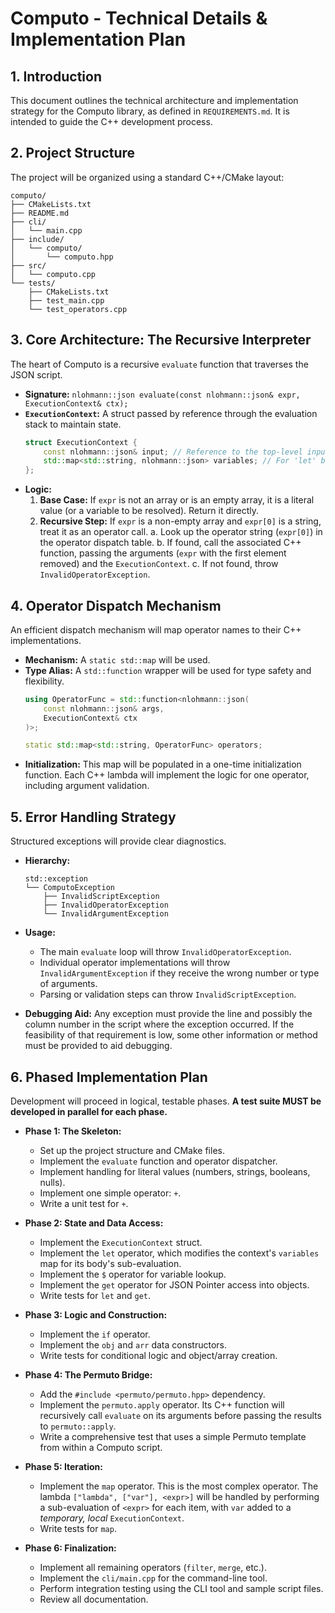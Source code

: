 # Computo - Technical Details & Implementation Plan

## 1. Introduction

This document outlines the technical architecture and implementation strategy for the Computo library, as defined in `REQUIREMENTS.md`. It is intended to guide the C++ development process.

## 2. Project Structure

The project will be organized using a standard C++/CMake layout:

```
computo/
├── CMakeLists.txt
├── README.md
├── cli/
│   └── main.cpp
├── include/
│   └── computo/
│       └── computo.hpp
├── src/
│   └── computo.cpp
└── tests/
    ├── CMakeLists.txt
    ├── test_main.cpp
    └── test_operators.cpp
```

## 3. Core Architecture: The Recursive Interpreter

The heart of Computo is a recursive `evaluate` function that traverses the JSON script.

*   **Signature:** `nlohmann::json evaluate(const nlohmann::json& expr, ExecutionContext& ctx);`
*   **`ExecutionContext`:** A struct passed by reference through the evaluation stack to maintain state.
    ```cpp
    struct ExecutionContext {
        const nlohmann::json& input; // Reference to the top-level input
        std::map<std::string, nlohmann::json> variables; // For 'let' bindings
    };
    ```
*   **Logic:**
    1.  **Base Case:** If `expr` is not an array or is an empty array, it is a literal value (or a variable to be resolved). Return it directly.
    2.  **Recursive Step:** If `expr` is a non-empty array and `expr[0]` is a string, treat it as an operator call.
        a. Look up the operator string (`expr[0]`) in the operator dispatch table.
        b. If found, call the associated C++ function, passing the arguments (`expr` with the first element removed) and the `ExecutionContext`.
        c. If not found, throw `InvalidOperatorException`.

## 4. Operator Dispatch Mechanism

An efficient dispatch mechanism will map operator names to their C++ implementations.

*   **Mechanism:** A `static std::map` will be used.
*   **Type Alias:** A `std::function` wrapper will be used for type safety and flexibility.
    ```cpp
    using OperatorFunc = std::function<nlohmann::json(
        const nlohmann::json& args,
        ExecutionContext& ctx
    )>;

    static std::map<std::string, OperatorFunc> operators;
    ```
*   **Initialization:** This map will be populated in a one-time initialization function. Each C++ lambda will implement the logic for one operator, including argument validation.

## 5. Error Handling Strategy

Structured exceptions will provide clear diagnostics.

*   **Hierarchy:**
    ```
    std::exception
    └── ComputoException
        ├── InvalidScriptException
        ├── InvalidOperatorException
        └── InvalidArgumentException
    ```
*   **Usage:**
    *   The main `evaluate` loop will throw `InvalidOperatorException`.
    *   Individual operator implementations will throw `InvalidArgumentException` if they receive the wrong number or type of arguments.
    *   Parsing or validation steps can throw `InvalidScriptException`.

*   **Debugging Aid:**
Any exception must provide the line and possibly the column number in the script where the exception occurred.  If the feasibility of that requirement is low, some other information or method must be provided to aid debugging.

## 6. Phased Implementation Plan

Development will proceed in logical, testable phases. **A test suite MUST be developed in parallel for each phase.**

*   **Phase 1: The Skeleton:**
    *   Set up the project structure and CMake files.
    *   Implement the `evaluate` function and operator dispatcher.
    *   Implement handling for literal values (numbers, strings, booleans, nulls).
    *   Implement one simple operator: `+`.
    *   Write a unit test for `+`.

*   **Phase 2: State and Data Access:**
    *   Implement the `ExecutionContext` struct.
    *   Implement the `let` operator, which modifies the context's `variables` map for its body's sub-evaluation.
    *   Implement the `$` operator for variable lookup.
    *   Implement the `get` operator for JSON Pointer access into objects.
    *   Write tests for `let` and `get`.

*   **Phase 3: Logic and Construction:**
    *   Implement the `if` operator.
    *   Implement the `obj` and `arr` data constructors.
    *   Write tests for conditional logic and object/array creation.

*   **Phase 4: The Permuto Bridge:**
    *   Add the `#include <permuto/permuto.hpp>` dependency.
    *   Implement the `permuto.apply` operator. Its C++ function will recursively call `evaluate` on its arguments before passing the results to `permuto::apply`.
    *   Write a comprehensive test that uses a simple Permuto template from within a Computo script.

*   **Phase 5: Iteration:**
    *   Implement the `map` operator. This is the most complex operator. The lambda `["lambda", ["var"], <expr>]` will be handled by performing a sub-evaluation of `<expr>` for each item, with `var` added to a *temporary, local* `ExecutionContext`.
    *   Write tests for `map`.

*   **Phase 6: Finalization:**
    *   Implement all remaining operators (`filter`, `merge`, etc.).
    *   Implement the `cli/main.cpp` for the command-line tool.
    *   Perform integration testing using the CLI tool and sample script files.
    *   Review all documentation.
